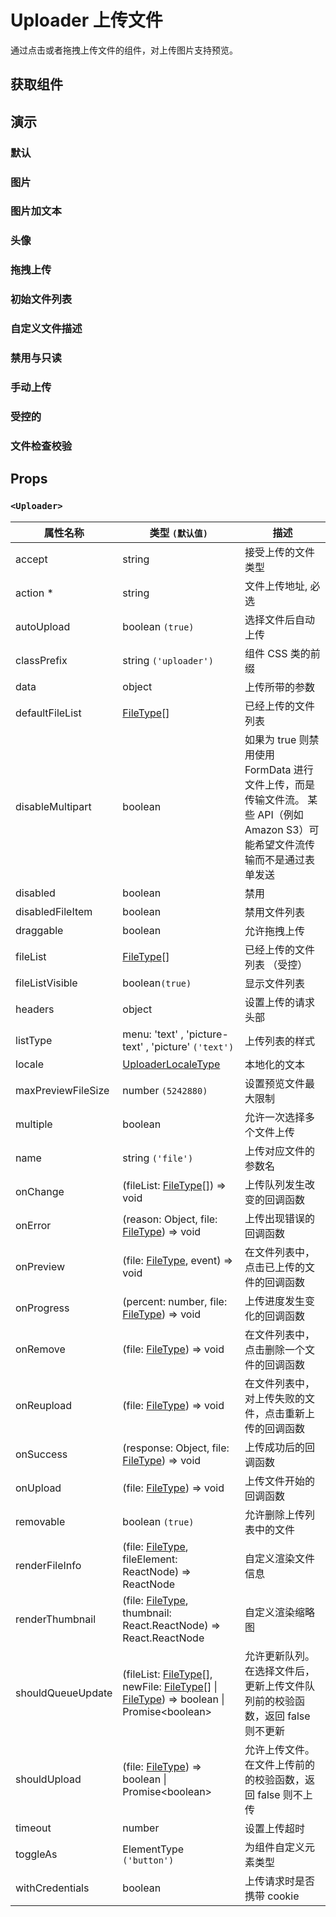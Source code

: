 # Uploader 上传文件

通过点击或者拖拽上传文件的组件，对上传图片支持预览。

## 获取组件

<!--{include:(components/uploader/fragments/import.md)}-->

## 演示

### 默认

<!--{include:`basic.md`}-->

### 图片

<!--{include:`picture.md`}-->

### 图片加文本

<!--{include:`picture-text.md`}-->

### 头像

<!--{include:`avatar.md`}-->

### 拖拽上传

<!--{include:`drag-and-drop.md`}-->

### 初始文件列表

<!--{include:`file-list.md`}-->

### 自定义文件描述

<!--{include:`file-list-custom.md`}-->

### 禁用与只读

<!--{include:`disabled.md`}-->

### 手动上传

<!--{include:`manually.md`}-->

### 受控的

<!--{include:`controlled.md`}-->

### 文件检查校验

<!--{include:`check.md`}-->

## Props

### `<Uploader>`

| 属性名称           | 类型 `(默认值)`                                                                                                              | 描述                                                                                                                          |
| ------------------ | ---------------------------------------------------------------------------------------------------------------------------- | ----------------------------------------------------------------------------------------------------------------------------- |
| accept             | string                                                                                                                       | 接受上传的文件类型                                                                                                            |
| action \*          | string                                                                                                                       | 文件上传地址, 必选                                                                                                            |
| autoUpload         | boolean `(true)`                                                                                                             | 选择文件后自动上传                                                                                                            |
| classPrefix        | string `('uploader')`                                                                                                        | 组件 CSS 类的前缀                                                                                                             |
| data               | object                                                                                                                       | 上传所带的参数                                                                                                                |
| defaultFileList    | [FileType][file][]                                                                                                           | 已经上传的文件列表                                                                                                            |
| disableMultipart   | boolean                                                                                                                      | 如果为 true 则禁用使用 FormData 进行文件上传，而是传输文件流。 某些 API（例如 Amazon S3）可能希望文件流传输而不是通过表单发送 |
| disabled           | boolean                                                                                                                      | 禁用                                                                                                                          |
| disabledFileItem   | boolean                                                                                                                      | 禁用文件列表                                                                                                                  |
| draggable          | boolean                                                                                                                      | 允许拖拽上传                                                                                                                  |
| fileList           | [FileType][file][]                                                                                                           | 已经上传的文件列表 （受控）                                                                                                   |
| fileListVisible    | boolean`(true)`                                                                                                              | 显示文件列表                                                                                                                  |
| headers            | object                                                                                                                       | 设置上传的请求头部                                                                                                            |
| listType           | menu: 'text' , 'picture-text' , 'picture' `('text')`                                                                         | 上传列表的样式                                                                                                                |
| locale             | [UploaderLocaleType](/zh/guide/i18n/#uploader)                                                                               | 本地化的文本                                                                                                                  |
| maxPreviewFileSize | number `(5242880)`                                                                                                           | 设置预览文件最大限制                                                                                                          |
| multiple           | boolean                                                                                                                      | 允许一次选择多个文件上传                                                                                                      |
| name               | string `('file')`                                                                                                            | 上传对应文件的参数名                                                                                                          |
| onChange           | (fileList: [FileType][file][]) => void                                                                                       | 上传队列发生改变的回调函数                                                                                                    |
| onError            | (reason: Object, file: [FileType][file]) => void                                                                             | 上传出现错误的回调函数                                                                                                        |
| onPreview          | (file: [FileType][file], event) => void                                                                                      | 在文件列表中，点击已上传的文件的回调函数                                                                                      |
| onProgress         | (percent: number, file: [FileType][file]) => void                                                                            | 上传进度发生变化的回调函数                                                                                                    |
| onRemove           | (file: [FileType][file]) => void                                                                                             | 在文件列表中，点击删除一个文件的回调函数                                                                                      |
| onReupload         | (file: [FileType][file]) => void                                                                                             | 在文件列表中，对上传失败的文件，点击重新上传的回调函数                                                                        |
| onSuccess          | (response: Object, file: [FileType][file]) => void                                                                           | 上传成功后的回调函数                                                                                                          |
| onUpload           | (file: [FileType][file]) => void                                                                                             | 上传文件开始的回调函数                                                                                                        |
| removable          | boolean `(true)`                                                                                                             | 允许删除上传列表中的文件                                                                                                      |
| renderFileInfo     | (file: [FileType][file], fileElement: ReactNode) => ReactNode                                                                | 自定义渲染文件信息                                                                                                            |
| renderThumbnail    | (file: [FileType][file], thumbnail: React.ReactNode) => React.ReactNode                                                      | 自定义渲染缩略图                                                                                                              |
| shouldQueueUpdate  | (fileList: [FileType][file][], newFile: [FileType][file][] &#124; [FileType][file]) => boolean &#124; Promise&lt;boolean&gt; | 允许更新队列。在选择文件后，更新上传文件队列前的校验函数，返回 false 则不更新                                                 |
| shouldUpload       | (file: [FileType][file]) => boolean &#124; Promise&lt;boolean&gt;                                                            | 允许上传文件。在文件上传前的的校验函数，返回 false 则不上传                                                                   |
| timeout            | number                                                                                                                       | 设置上传超时                                                                                                                  |
| toggleAs           | ElementType `('button')`                                                                                                     | 为组件自定义元素类型                                                                                                          |
| withCredentials    | boolean                                                                                                                      | 上传请求时是否携带 cookie                                                                                                     |

<!--{include:(_common/types/file-type.md)}-->

[file]: #code-ts-file-type-code

